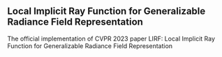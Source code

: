 ## Local Implicit Ray Function for Generalizable Radiance Field Representation
The official implementation of CVPR 2023 paper LIRF: Local Implicit Ray Function for Generalizable Radiance Field Representation
